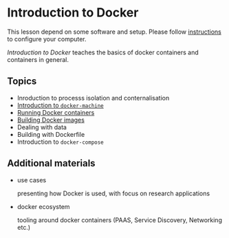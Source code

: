 # Introduction to Docker

This lesson depend on some software and setup. Please follow
[instructions](setup.md) to configure your computer.

*Introduction to Docker* teaches the basics of docker containers
and containers in general.

## Topics
  * Inroduction to processs isolation and conternalisation
  * [Introduction to `docker-machine`](intro-docker-machine.md)
  * [Running Docker containers](docker-run.md)
  * [Building Docker images](docker-build.md)
  * Dealing with data
  * Building with Dockerfile
  * Introduction to `docker-compose`

## Additional materials
  * use cases
    
    presenting how Docker is used, with focus on research applications
    
  * docker ecosystem
    
    tooling around docker containers (PAAS, Service Discovery, Networking etc.)
